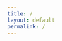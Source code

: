 ```yaml
---
title: /
layout: default
permalink: /
---
```

<style>
.center {
  display: block;
  margin-left: auto;
  margin-right: auto;
  width: 100%;
}
</style>
<script>
  if(/Android|webOS|iPhone|iPad|iPod|BlackBerry|IEMobile|Opera Mini/i.test(navigator.userAgent)){
  // MOBILE
document.write('<pre><div class="center">     ____________________________\n');
document.write('    !\_________________________/\!\n');
document.write('    !! #<div style="floar:left;color:red;display:inline-block;">0x5c4r3</div>               !!\!\n');
document.write('    !!                         !!  !\n');
document.write('    !!                         !!  !\n');
document.write('    !!                         !!  !\n');
document.write('    !!                         !!  !\n');
document.write('    !!                         !!  !\n');
document.write('    !!                         !!  !\n');
document.write('    !!                         !!  /\n');
document.write('    !!_________________________!! /\n');
document.write('    !/_________________________\!/\n');
document.write('       __\_________________/__/!_\n');
document.write('      !_______________________!/\n');
document.write('    ________________________\n');
document.write('   /oooo  oooo  oooo  oooo /!\n');
document.write('  /ooooooooooooooooooooooo/ /\n');
document.write(' /ooooooooooooooooooooooo/ /\n');
document.write('/C=_____________________/_/\n</div></pre></br>');
}else{
  // DESKTOP
  
  
                                                                                                    
                                                                                                    
document.write('<pre><div class="center">                *******                                                             *,\n');
document.write('        ....****.                               ,** *****.                 .** \n');
document.write('      , .... *  *.                           **** *** * ,**                ,** \n');
document.write('      * .....*,  *****                     * *****,  ,.*  *,              .***  \n');
document.write('      ,.....*****.      .....            *,,*****   **  ** **      ,,   .**,*. \n');
document.write('       ......****   **** ...... .*,****. ******* ,**  .*  ****.,,     ...  **  \n');
document.write('       .......,** ,****,.. ..... *** .***,**** **,  .** **. **  * ***...*. **  \n');
document.write('       ........***      ........*,***********  **  **, ,  .** *****. * .**.*   \n');
document.write('        ....  /************,,*************  *** ***,,** *** ***********....*   \n');
document.write('         .... @@   ....... ...........,***     .******..*****   ************,  \n');
document.write('          ... @@@, ...*,*@@@@@@ ,........ ..,,,,,********* **,.......     *@   \n');
document.write('           ...&@@@@ .* ,@@@@@@@@    . ******..*****  **********,.. @@@@* @@@   \n');
document.write('           ... @@@@@*   @@@@@@@@/@@@%@@%.  .,******.************.@@@@@@@@@@    \n');
document.write('            ,..,@@@@@@  &@@@@@@%     *@@@@%@@@@@@@.@@@@@ @@@%@   @@@@@@@@@     \n');
document.write('             .. .@@@@@@@ @@@@@@                                  *@@@@@@(      \n');
document.write('               .. @@@@@@@@@@@@@ ./                               .@@@@@@       \n');
document.write('                 .**/@@@@@@@@@@,@@@@@@@@*              .@@@.    @@@@@@@@       \n');
document.write('                  ,***..*@@@@@    #@ @@@@@@@@@@@@@@@@@#@@#@    *.  @@@@@      \n');
document.write('                    *****@@@@%*****,           .....*@@@*   .*,    @@@@&      \n');
document.write('                      ***@@@@  . .......... ..******, .... .       @@@@      \n');
document.write('                        *@@@**************..... ........*,..,     ,@@@       \n');
document.write('                        &@@********   ********    **,...*         @@        \n');
document.write('                        @,  .*****..,****.,***   *******                    \n');
document.write('                               ********.***  *  ,* *.*.                      \n');
document.write('                                  ******.**,** .*****                     \n');
document.write('                                     ***** **  * **                    \n</div></pre>');
                                                            
  
document.write('<pre><div class="center">  ██████  ▄████▄   ▄▄▄       ██▀███  ▓█████  ▄████▄   ██▀███   ▒█████   █     █\n');
document.write('▒██    ▒ ▒██▀ ▀█  ▒████▄    ▓██   ██▒▓█   ▀ ▒██▀ ▀█  ▓██ ▒ ██▒▒██▒  ██▒▓█░ █ ░█\n');
document.write('░ ▓██▄   ▒▓█    ▄ ▒██  ▀█▄  ▓██ ░▄█ ▒▒███   ▒▓█    ▄ ▓██ ░▄█ ▒▒██░  ██▒▒█░ █ ░█\n');
document.write('  ▒   ██▒▒▓▓▄ ▄██▒░██▄▄▄▄██ ▒██▀▀█▄  ▒▓█  ▄ ▒▓▓▄ ▄██▒▒██▀▀█▄  ▒██   ██░░█░ █ ░█\n');
document.write('▒██████▒▒▒ ▓███▀ ░ ▓█   ▓██▒░██▓ ▒██▒░▒████▒▒ ▓███▀ ░░██▓ ▒██▒░ ████▓▒░░░██▒██▓\n');
document.write('▒ ▒▓▒ ▒ ░░ ░▒ ▒  ░ ▒▒   ▓▒█░░ ▒▓ ░▒▓░░░ ▒░ ░░ ░▒ ▒  ░░ ▒▓ ░▒▓░░ ▒░▒░▒░ ░ ▓░▒ ▒ \n');
document.write('░ ░▒  ░ ░  ░  ▒     ▒   ▒▒ ░  ░▒ ░ ▒░ ░ ░  ░  ░  ▒     ░▒ ░ ▒░  ░ ▒ ▒░   ▒ ░ ░ \n');
document.write('░  ░  ░  ░          ░   ▒     ░░   ░    ░   ░          ░░   ░ ░ ░ ░ ▒    ░   ░ \n');
document.write('      ░  ░ ░            ░  ░   ░        ░  ░░ ░         ░         ░ ░      ░   \n');
document.write('         ░                                  ░                                  \n</div></pre>');
}
</script>

